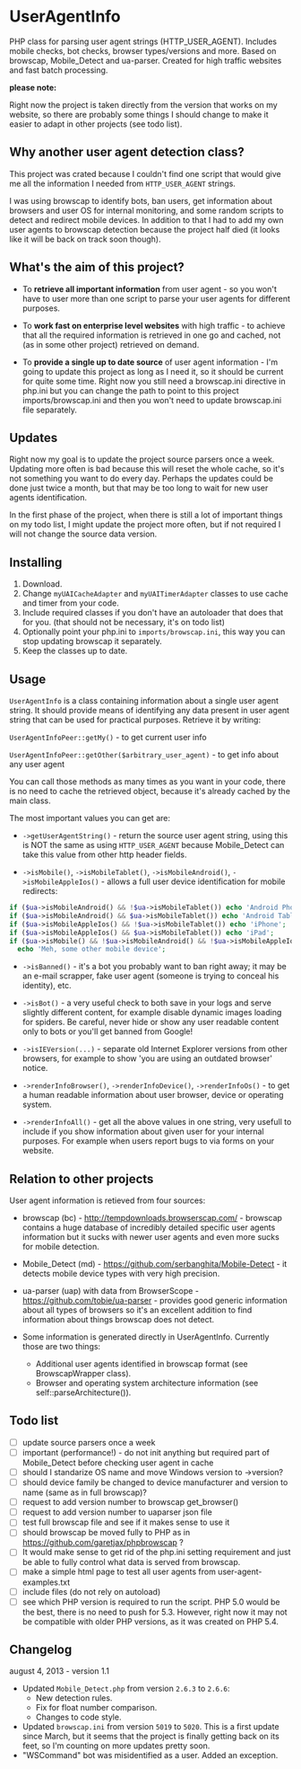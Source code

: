 UserAgentInfo
=============

PHP class for parsing user agent strings (HTTP_USER_AGENT). Includes mobile checks, bot checks, browser types/versions and more. Based on browscap, Mobile_Detect and ua-parser. Created for high traffic websites and fast batch processing.

**please note:**

Right now the project is taken directly from the version that works on my website, so there are probably some things I should change to make it easier to adapt in other projects (see todo list).


Why another user agent detection class?
-------------------
This project was crated because I couldn't find one script that would give me all the information I needed from `HTTP_USER_AGENT` strings.

I was using browscap to identify bots, ban users, get information about browsers and user OS for internal monitoring, and some random scripts to detect and redirect mobile devices. In addition to that I had to add my own user agents to browscap detection because the project half died (it looks like it will be back on track soon though).

What's the aim of this project?
-----------------
- To **retrieve all important information** from user agent - so you won't have to user more than one script to parse your user agents for different purposes.

- To **work fast on enterprise level websites** with high traffic - to achieve that all the required information is retrieved in one go and cached, not (as in some other project) retrieved on demand.

- To **provide a single up to date source** of user agent information - I'm going to update this project as long as I need it, so it should be current for quite some time. Right now you still need a browscap.ini directive in php.ini but you can change the path to point to this project imports/browscap.ini and then you won't need to update browscap.ini file separately.

Updates
------------
Right now my goal is to update the project source parsers once a week. Updating more often is bad because this will reset the whole cache, so it's not something you want to do every day. Perhaps the updates could be done just twice a month, but that may be too long to wait for new user agents identification.

In the first phase of the project, when there is still a lot of important things on my todo list, I might update the project more often, but if not required I will not change the source data version.

Installing
-----------
1. Download.
2. Change `myUAICacheAdapter` and `myUAITimerAdapter` classes to use cache and timer from your code.
3. Include required classes if you don't have an autoloader that does that for you. (that should not be necessary, it's on todo list)
4. Optionally point your php.ini to `imports/browscap.ini`, this way you can stop updating browscap it separately.
5. Keep the classes up to date.

Usage
-----
`UserAgentInfo` is a class containing information about a single user agent string. It should provide means of identifying any data present in user agent string that can be used for practical purposes. Retrieve it by writing:

`UserAgentInfoPeer::getMy()` - to get current user info

`UserAgentInfoPeer::getOther($arbitrary_user_agent)` - to get info about any user agent

You can call those methods as many times as you want in your code, there is no need to cache the retrieved object, because it's already cached by the main class.


The most important values you can get are:

- `->getUserAgentString()` - return the source user agent string, using this is NOT the same as using `HTTP_USER_AGENT` because Mobile_Detect can take this value from other http header fields.

- `->isMobile()`, `->isMobileTablet()`, `->isMobileAndroid()`, `->isMobileAppleIos()` - allows a full user device identification for mobile redirects:
```php
if ($ua->isMobileAndroid() && !$ua->isMobileTablet()) echo 'Android Phone';
if ($ua->isMobileAndroid() && $ua->isMobileTablet()) echo 'Android Tablet';
if ($ua->isMobileAppleIos() && !$ua->isMobileTablet()) echo 'iPhone';
if ($ua->isMobileAppleIos() && $ua->isMobileTablet()) echo 'iPad';
if ($ua->isMobile() && !$ua->isMobileAndroid() && !$ua->isMobileAppleIos())
  echo 'Meh, some other mobile device';
```

- `->isBanned()` - it's a bot you probably want to ban right away; it may be an e-mail scrapper, fake user agent (someone is trying to conceal his identity), etc.

- `->isBot()` - a very useful check to both save in your logs and serve slightly different content, for example disable dynamic images loading for spiders. Be careful, never hide or show any user readable content only to bots or you'll get banned from Google!

- `->isIEVersion(...)` - separate old Internet Explorer versions from other browsers, for example to show 'you are using an outdated browser' notice.

- `->renderInfoBrowser()`, `->renderInfoDevice()`, `->renderInfoOs()` - to get a human readable information about user browser, device or operating system.

- `->renderInfoAll()` - get all the above values in one string, very usefull to include if you show information about given user for your internal purposes. For example when users report bugs to via forms on your website.


Relation to other projects
----------------------------------
User agent information is retieved from four sources:

- browscap (bc) - http://tempdownloads.browserscap.com/ - browscap contains a huge database of incredibly detailed specific user agents information but it sucks with newer user agents and even more sucks for mobile detection.

- Mobile_Detect (md) - https://github.com/serbanghita/Mobile-Detect - it detects mobile device types with very high precision.

- ua-parser (uap) with data from BrowserScope - https://github.com/tobie/ua-parser - provides good generic information about all types of browsers so it's an excellent addition to find information about things browscap does not detect.

- Some information is generated directly in UserAgentInfo. Currently those are two things:
  - Additional user agents identified in browscap format (see BrowscapWrapper class).
  -  Browser and operating system architecture information (see self::parseArchitecture()).

Todo list
---------------------------
- [ ] update source parsers once a week
- [ ] important (performance!) - do not init anything but required part of Mobile_Detect before checking user agent in cache 
- [ ] should I standarize OS name and move Windows version to ->version?
- [ ] should device family be changed to device manufacturer and version to name (same as in full browscap)?
- [ ] request to add version number to browscap get_browser()
- [ ] request to add version number to uaparser json file
- [ ] test full browscap file and see if it makes sense to use it
- [ ] should browscap be moved fully to PHP as in https://github.com/garetjax/phpbrowscap ?
- [ ] It would make sense to get rid of the php.ini setting requirement and just be able to fully control what data is served from browscap.
- [ ] make a simple html page to test all user agents from user-agent-examples.txt
- [ ] include files (do not rely on autoload)
- [ ] see which PHP version is required to run the script. PHP 5.0 would be the best, there is no need to push for 5.3. However, right now it may not be compatible with older PHP versions, as it was created on PHP 5.4.

Changelog
--------------------

august 4, 2013 - version 1.1

- Updated `Mobile_Detect.php` from version `2.6.3` to `2.6.6`:
  - New detection rules.
  - Fix for float number comparison.
  - Changes to code style.
- Updated `browscap.ini` from version `5019` to `5020`. This is a first update since March, but it seems that the project is finally getting back on its feet, so I'm counting on more updates pretty soon.
- "WSCommand" bot was misidentified as a user. Added an exception.
